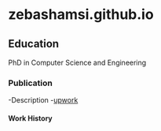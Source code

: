 # zebashamsi.github.io

## Education
PhD in Computer Science and Engineering
### Publication
-Description
-[upwork](https://link.springer.com/article/10.1007/s11042-023-14735-0)

#### Work History
##### 
